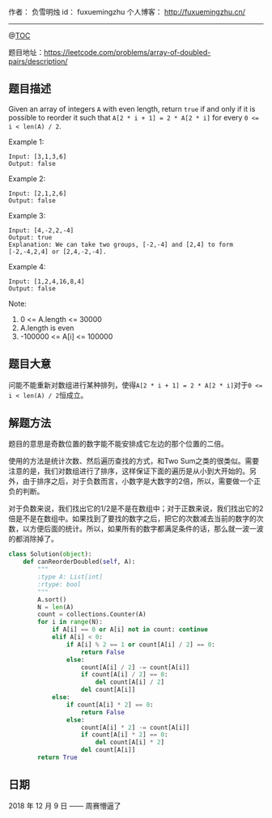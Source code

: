 
作者： 负雪明烛
id：	fuxuemingzhu
个人博客：	http://fuxuemingzhu.cn/

---
@[TOC](目录)


题目地址：https://leetcode.com/problems/array-of-doubled-pairs/description/


## 题目描述

Given an array of integers ``A`` with even length, return ``true`` if and only if it is possible to reorder it such that ``A[2 * i + 1] = 2 * A[2 * i]`` for every ``0 <= i < len(A) / 2``.

 

Example 1:

    Input: [3,1,3,6]
    Output: false

Example 2:

    Input: [2,1,2,6]
    Output: false

Example 3:

    Input: [4,-2,2,-4]
    Output: true
    Explanation: We can take two groups, [-2,-4] and [2,4] to form [-2,-4,2,4] or [2,4,-2,-4].

Example 4:

    Input: [1,2,4,16,8,4]
    Output: false
 

Note:

1. 0 <= A.length <= 30000
1. A.length is even
1. -100000 <= A[i] <= 100000


## 题目大意

问能不能重新对数组进行某种排列，使得``A[2 * i + 1] = 2 * A[2 * i]``对于``0 <= i < len(A) / 2``恒成立。

## 解题方法

题目的意思是奇数位置的数字能不能安排成它左边的那个位置的二倍。

使用的方法是统计次数、然后遍历查找的方式，和Two Sum之类的很类似。需要注意的是，我们对数组进行了排序，这样保证下面的遍历是从小到大开始的。另外，由于排序之后，对于负数而言，小数字是大数字的2倍，所以，需要做一个正负的判断。

对于负数来说，我们找出它的1/2是不是在数组中；对于正数来说，我们找出它的2倍是不是在数组中。如果找到了要找的数字之后，把它的次数减去当前的数字的次数，以方便后面的统计。所以，如果所有的数字都满足条件的话，那么就一波一波的都消除掉了。

```python
class Solution(object):
    def canReorderDoubled(self, A):
        """
        :type A: List[int]
        :rtype: bool
        """
        A.sort()
        N = len(A)
        count = collections.Counter(A)
        for i in range(N):
            if A[i] == 0 or A[i] not in count: continue
            elif A[i] < 0:
                if A[i] % 2 == 1 or count[A[i] / 2] == 0:
                    return False
                else:
                    count[A[i] / 2] -= count[A[i]]
                    if count[A[i] / 2] == 0:
                        del count[A[i] / 2]
                    del count[A[i]]
            else:
                if count[A[i] * 2] == 0:
                    return False
                else:
                    count[A[i] * 2] -= count[A[i]]
                    if count[A[i] * 2] == 0:
                        del count[A[i] * 2]
                    del count[A[i]]
        return True
```



## 日期

2018 年 12 月 9 日 —— 周赛懵逼了



  [1]: https://leetcode.com/static/images/courses/range_sum_query_2d.png
  [2]: https://leetcode.com/static/images/courses/sum_od.png
  [3]: https://leetcode.com/static/images/courses/sum_ob.png
  [4]: https://leetcode.com/static/images/courses/sum_oc.png
  [5]: https://leetcode.com/static/images/courses/sum_oa.png
  [6]: https://blog.csdn.net/fuxuemingzhu/article/details/79253036
